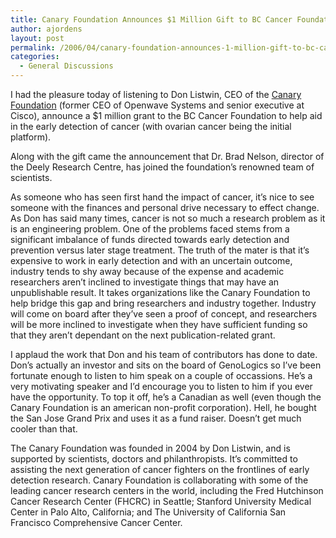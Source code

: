 ```yaml
---
title: Canary Foundation Announces $1 Million Gift to BC Cancer Foundation
author: ajordens
layout: post
permalink: /2006/04/canary-foundation-announces-1-million-gift-to-bc-cancer-agency/
categories:
  - General Discussions
---
```

I had the pleasure today of listening to Don Listwin, CEO of the [Canary Foundation][1] (former CEO of Openwave Systems and senior executive at Cisco), announce a $1 million grant to the BC Cancer Foundation to help aid in the early detection of cancer (with ovarian cancer being the initial platform).

Along with the gift came the announcement that Dr. Brad Nelson, director of the Deely Research Centre, has joined the foundation&#8217;s renowned team of scientists.

As someone who has seen first hand the impact of cancer, it&#8217;s nice to see someone with the finances and personal drive necessary to effect change. As Don has said many times, cancer is not so much a research problem as it is an engineering problem. One of the problems faced stems from a significant imbalance of funds directed towards early detection and prevention versus later stage treatment. The truth of the mater is that it&#8217;s expensive to work in early detection and with an uncertain outcome, industry tends to shy away because of the expense and academic researchers aren&#8217;t inclined to investigate things that may have an unpublishable result. It takes organizations like the Canary Foundation to help bridge this gap and bring researchers and industry together. Industry will come on board after they&#8217;ve seen a proof of concept, and researchers will be more inclined to investigate when they have sufficient funding so that they aren&#8217;t dependant on the next publication-related grant.

I applaud the work that Don and his team of contributors has done to date. Don&#8217;s actually an investor and sits on the board of GenoLogics so I&#8217;ve been fortunate enough to listen to him speak on a couple of occassions. He&#8217;s a very motivating speaker and I&#8217;d encourage you to listen to him if you ever have the opportunity. To top it off, he&#8217;s a Canadian as well (even though the Canary Foundation is an american non-profit corporation). Hell, he bought the San Jose Grand Prix and uses it as a fund raiser. Doesn&#8217;t get much cooler than that.

The Canary Foundation was founded in 2004 by Don Listwin, and is supported by scientists, doctors and philanthropists. It&#8217;s committed to assisting the next generation of cancer fighters on the frontlines of early detection research. Canary Foundation is collaborating with some of the leading cancer research centers in the world, including the Fred Hutchinson Cancer Research Center (FHCRC) in Seattle; Stanford University Medical Center in Palo Alto, California; and The University of California San Francisco Comprehensive Cancer Center.

 [1]: http://www.canaryfund.org